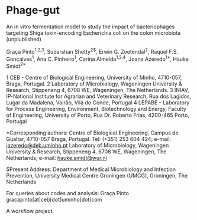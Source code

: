 # Phage-gut
An in vitro fermentation model to study the impact of bacteriophages targeting Shiga toxin-encoding Escherichia coli on the colon microbiota (unplublished)

Graça Pinto<sup>1,2,3</sup>, Sudarshan Shetty<sup>2$</sup>, Erwin G. Zoetendal<sup>2</sup>, Raquel F.S. Gonçalves<sup>1</sup>, Ana C. Pinheiro<sup>1</sup>, Carina Almeida<sup>1,3,4</sup>, Joana Azeredo<sup>1*</sup>, Hauke Smidt<sup>2*</sup>

1 CEB - Centre of Biological Engineering, University of Minho, 4710-057, Braga, Portugal.
2 Laboratory of Microbiology, Wageningen University & Research, Stippeneng 4, 6708 WE, Wageningen, The Netherlands.
3 INIAV, IP-National Institute for Agrarian and Veterinary Research, Rua dos Lagidos, Lugar da Madalena, Vairão, Vila do Conde, Portugal
4 LEPABE - Laboratory for Process Engineering, Environment, Biotechnology and Energy, Faculty of Engineering, University of Porto, Rua Dr. Roberto Frias, 4200-465 Porto, Portugal

*Corresponding authors: 
Centre of Biological Engineering, Campus de Gualtar, 4710-057 Braga, Portugal. Tel: (+351) 253 604 424; e-mail: jazeredo@deb.uminho.pt 
Laboratory of Microbiology, Wageningen University & Research, Stippeneng 4, 6708 WE, Wageningen, The Netherlands; e-mail: hauke.smidt@wur.nl 

$Present Address: Department of Medical Microbiology and Infection Prevention, University Medical Centre Groningen (UMCG), Groningen, The Netherlands

For queries about codes and analysis: Graça Pinto gracapinto[at]ceb[dot]uminho[dot]com

A workflow project.
